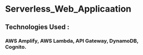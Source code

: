 # Serverless_Web_Applicaation
## Technologies Used :
### AWS Amplify, AWS Lambda, API Gateway, DynamoDB, Cognito. 
